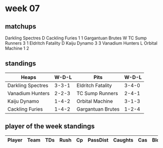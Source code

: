 # week 07

## matchups

Darkling Spectres D Cackling Furies 1 1
Gargantuan Brutes W TC Sump Runners 3 1
Eldritch Fatality D Kaiju Dynamo 3 3
Vanadium Hunters L Orbital Machine 1 2

## standings

| Heaps | W-D-L | Pits | W-D-L |
|-------|-----|--|--|
| Darkling Spectres | 3-3-1 | Eldritch Fatality | 3-4-0 |
| Vanadium Hunters | 2-2-3 | TC Sump Runners | 2-4-1 |
| Kaiju Dynamo | 1-4-2 | Orbital Machine | 3-1-3 |
| Cackling Furies | 1-4-2 | Gargantuan Brutes | 1-2-4 |

## player of the week standings

| Player            | Team             | TDs  | Rush | Cp   | PassDist | Caughts | Cas  | Blocks | Sacks | MVPs | SPP  |
|-------------------|------------------|------|------|------|----------|---------|------|--------|-------|------|------|
